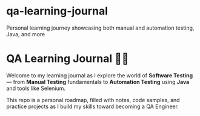 # qa-learning-journal
Personal learning journey showcasing both manual and automation testing, Java, and more

# QA Learning Journal 🧪📘

Welcome to my learning journal as I explore the world of **Software Testing** — from **Manual Testing** fundamentals to **Automation Testing** using **Java** and tools like Selenium.

This repo is a personal roadmap, filled with notes, code samples, and practice projects as I build my skills toward becoming a QA Engineer.

